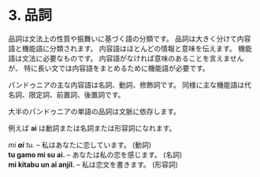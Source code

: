 
# 3. 品詞

品詞は文法上の性質や振舞いに基づく語の分類です。
品詞は大きく分けて内容語と機能語に分類されます。
内容語はほとんどの情報と意味を伝えます。
機能語は文法に必要なものです。
内容語がなければ意味のあることを言えませんが、
特に長い文では内容語をまとめるために機能語が必要です。

パンドゥニアの主な内容語は名詞、動詞、修飾詞です。
同様に主な機能語は代名詞、限定詞、前置詞、後置詞です。

大半のパンドゥニアの単語の品詞は文脈に依存します。

例えば
**ai**
は動詞または名詞または形容詞になれます。

*mi **ai** tu.*
– 私はあなたに恋しています。 (動詞)  
**tu gamo mi su ai.**
– あなたは私の恋を感じます。 (名詞)  
**mi kitabu un ai anjil.**
– 私は恋文を書きます。 (形容詞)

